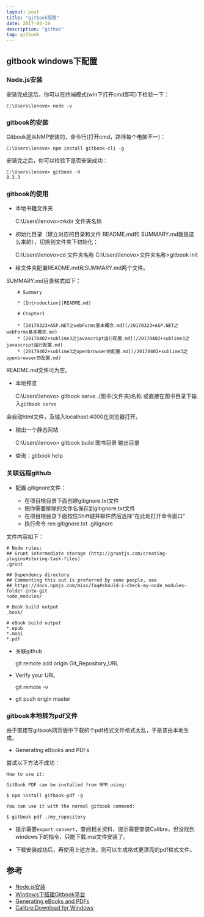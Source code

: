 ```yaml
---
layout: post
title: "gitbook配置"
date: 2017-04-19 
description: "github"
tag: gitbook 
---   
```


## gitbook windows下配置

### Node.js安装

安装完成这后，你可以在终端模式(win下打开cmd即可)下检验一下：

    C:\Users\lenovo> node -v

### gitbook的安装

Gitbook是从NMP安装的，命令行(打开cmd，路径每个电脑不一)：

    C:\Users\lenovo> npm install gitbook-cli -g

安装完之后，你可以检验下是否安装成功：

    C:\Users\lenovo> gitbook -V
    0.3.3

### gitbook的使用

- 本地书籍文件夹

    C:\Users\lenovo>mkdir 文件夹名称

- 初始化目录（建立对应的目录和文件 README.md和 SUMMARY.md就是这么来的），切换到文件夹下初始化：
    
     C:\Users\lenovo>cd 文件夹名称
     C:\Users\lenovo>文件夹名称>gitbook init

- 给文件夹配置README.md和SUMMARY.md两个文件。

SUMMARY.md目录格式如下：

```
    # Summary

    * [Introduction](README.md)

    # Chapter1

    * [20170323+ASP.NET之webForms基本概念.md](/20170323+ASP.NET之webForms基本概念.md)
    * [20170402+sublime3之javascript运行配置.md](/20170402+sublime3之javascript运行配置.md)
    * [20170402+sublime3之openbrowser的配置.md](/20170402+sublime3之openbrowser的配置.md)
```

README.md文件可为空。

- 本地预览

    C:\Users\lenovo> gitbook serve ./图书(文件夹)名称
    或直接在图书目录下输入`gitbook serve`

会自动html文件，及输入localhost:4000在浏览器打开。

- 输出一个静态网站

    C:\Users\lenovo> gitbook build 图书目录 输出目录

- 查询：gitbook help

### 关联远程github

- 配置.gitignore文件：

    - 在项目根目录下面创建gitignore.txt文件
    - 把你需要排除的文件名保存到gitignore.txt文件
    - 在项目根目录下面按住Shift键并邮件然后选择“在此处打开命令窗口”
    - 执行命令 ren gitignore.txt .gitignore

文件内容如下：

```
# Node rules:
## Grunt intermediate storage (http://gruntjs.com/creating-plugins#storing-task-files)
.grunt

## Dependency directory
## Commenting this out is preferred by some people, see
## https://docs.npmjs.com/misc/faq#should-i-check-my-node_modules-folder-into-git
node_modules/

# Book build output
_book/

# eBook build output
*.epub
*.mobi
*.pdf

```

- 关联github

    git remote add origin Git_Repository_URL

- Verify your URL

    git remote -v

- git push origin master

### gitbook本地转为pdf文件

由于直接在gitbook网页版中下载的个pdf格式文件格式太乱，于是该由本地生成。 

- Generating eBooks and PDFs

尝试以下方法不成功：

```
How to use it:

GitBook PDF can be installed from NPM using:

$ npm install gitbook-pdf -g

You can use it with the normal gitbook command:

$ gitbook pdf ./my_repository
```

  - 提示需要`export-convert`，查阅相关资料，提示需要安装Calibre，但没找到windows下的指令，只能下载.msi文件安装了。

  - 下载安装成功后，再使用上述方法，则可以生成格式更漂亮的pdf格式文件。

## 参考

- [Node.js安装](https://yuzeshan.gitbooks.io/gitbook-studying/content/howtouse/Nodejsinstall.html)
- [Windows下搭建Gitbook平台](https://icky.gitbooks.io/gitbook-manual/content/texts/chapter1-2.html)
- [Generating eBooks and PDFs](https://toolchain.gitbook.com/ebook.html)
- [Calibre:Download for Windows](https://calibre-ebook.com/download_windows64)
